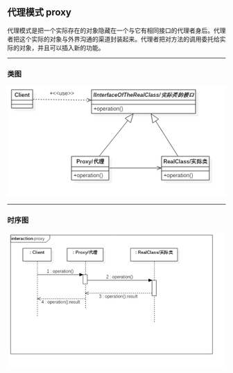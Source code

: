 ## 代理模式 proxy

代理模式是把一个实际存在的对象隐藏在一个与它有相同接口的代理者身后。代理者把这个实际的对象与外界沟通的渠道封装起来。代理者把对方法的调用委托给实际的对象，并且可以插入新的功能。

---

### 类图

![类图](doc/proxy_class.png)

---

### 时序图

![时序图](doc/proxy_sequence.png)
